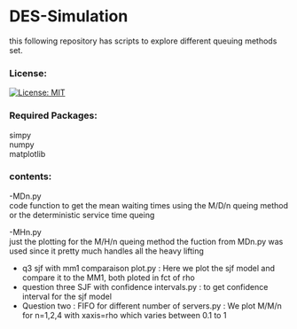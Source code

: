 # DES-Simulation
this following repository has scripts to explore different queuing methods set.<br>

### License:
[![License: MIT](https://img.shields.io/badge/License-MIT-yellow.svg)](https://opensource.org/licenses/MIT)
### Required Packages:
simpy<br>
numpy<br>
matplotlib<br>


### contents:
-MDn.py<br>
code function to get the mean waiting times using the M/D/n queing method or the deterministic service time queing

-MHn.py<br>
just the plotting for the M/H/n queing method the fuction from MDn.py was used since it pretty much handles all the heavy lifting
- q3 sjf with mm1 comparaison plot.py : Here we plot the sjf model and compare it to the MM1, both ploted in fct of rho
- question three SJF with confidence intervals.py : to get confidence interval for the sjf model
- Question two : FIFO for different number of servers.py : We plot M/M/n for n=1,2,4 with xaxis=rho which varies between 0.1 to 1
  
